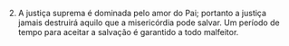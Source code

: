 ﻿2. A justiça suprema é dominada pelo amor do Pai; portanto a justiça jamais destruirá aquilo que a misericórdia pode salvar. Um período de tempo para aceitar a salvação é garantido a todo malfeitor.